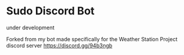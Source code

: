 # Sudo Discord Bot

under development

Forked from my bot made specifically for the Weather Station Project discord server https://discord.gg/94b3ngb
